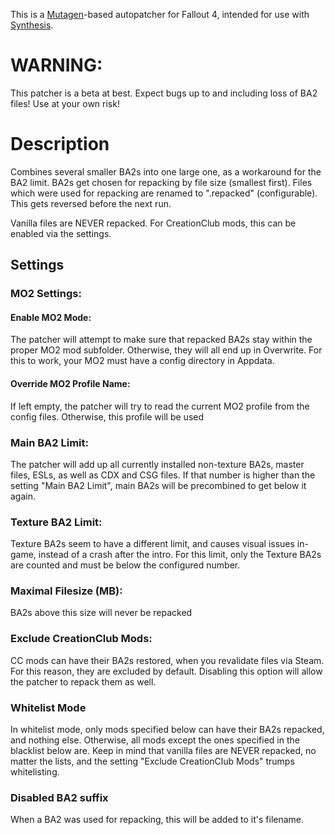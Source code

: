 This is a [Mutagen](https://github.com/Mutagen-Modding/Mutagen)-based autopatcher for Fallout 4, intended for use with [Synthesis](https://github.com/Mutagen-Modding/Synthesis).

# WARNING: 
This patcher is a beta at best. Expect bugs up to and including loss of BA2 files!
Use at your own risk!

# Description
Combines several smaller BA2s into one large one, as a workaround for the BA2 limit.
BA2s get chosen for repacking by file size (smallest first). 
Files which were used for repacking are renamed to ".repacked" (configurable). 
This gets reversed before the next run.

Vanilla files are NEVER repacked. For CreationClub mods, this can be enabled via the settings.

## Settings
### MO2 Settings:
#### Enable MO2 Mode: 
The patcher will attempt to make sure that repacked BA2s stay within the proper MO2 mod subfolder.
Otherwise, they will all end up in Overwrite.
For this to work, your MO2 must have a config directory in Appdata.

#### Override MO2 Profile Name:
If left empty, the patcher will try to read the current MO2 profile from the config files.
Otherwise, this profile will be used

### Main BA2 Limit:
The patcher will add up all currently installed non-texture BA2s, master files, ESLs, as well as CDX and CSG files.
If that number is higher than the setting "Main BA2 Limit", main BA2s will be precombined to get below it again.

### Texture BA2 Limit:
Texture BA2s seem to have a different limit, and causes visual issues in-game, instead of a crash after the intro.
For this limit, only the Texture BA2s are counted and must be below the configured number.

### Maximal Filesize (MB):
BA2s above this size will never be repacked

### Exclude CreationClub Mods:
CC mods can have their BA2s restored, when you revalidate files via Steam. For this reason, they are excluded by default.
Disabling this option will allow the patcher to repack them as well.

### Whitelist Mode
In whitelist mode, only mods specified below can have their BA2s repacked, and nothing else.
Otherwise, all mods except the ones specified in the blacklist below are.
Keep in mind that vanilla files are NEVER repacked, no matter the lists, and the setting "Exclude CreationClub Mods" trumps whitelisting.

### Disabled BA2 suffix
When a BA2 was used for repacking, this will be added to it's filename.